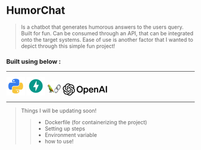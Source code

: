 # HumorChat

> Is a chatbot that generates humorous answers to the users query. Built for fun. Can be consumed through an API, that can be integrated onto the target systems. Ease of use is another factor that I wanted to depict through this simple fun project!

### Built using below :
***

<div>
  <img src="assets/python.png" width="50"/> <img src="assets/fastapi.png" width="50"/>
  <img style="border-radius:50%;" src="assets/langchain.png" width="39" height="39"/> <img src="assets/OpenAI_Logo.svg" width="120"/>
</div>

***
>Things I will be updating soon!
>> - Dockerfile (for containerizing the project)
>> - Setting up steps
>> - Environment variable
>> - how to use!
